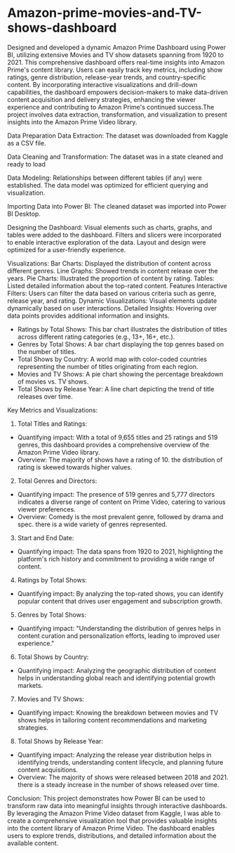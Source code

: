 # Amazon-prime-movies-and-TV-shows-dashboard
Designed and developed a dynamic Amazon Prime Dashboard using Power BI, utilizing extensive Movies and TV show datasets spanning from 1920 to 2021. This comprehensive dashboard offers real-time insights into Amazon Prime's content library. Users can easily track key metrics, including show ratings, genre distribution, release-year trends, and country-specific content. By incorporating interactive visualizations and drill-down capabilities, the dashboard empowers decision-makers to make data-driven content acquisition and delivery strategies, enhancing the viewer experience and contributing to Amazon Prime's continued success.The project involves data extraction, transformation, and visualization to present insights into the Amazon Prime Video library.

Data Preparation Data Extraction:
The dataset was downloaded from Kaggle as a CSV file.

Data Cleaning and Transformation:
The dataset was in a state cleaned and ready to load

Data Modeling:
Relationships between different tables (if any) were established. The data model was optimized for efficient querying and visualization.

Importing Data into Power BI:
The cleaned dataset was imported into Power BI Desktop.

Designing the Dashboard:
Visual elements such as charts, graphs, and tables were added to the dashboard. Filters and slicers were incorporated to enable interactive exploration of the data. Layout and design were optimized for a user-friendly experience.

Visualizations:
Bar Charts: Displayed the distribution of content across different genres. 
Line Graphs: Showed trends in content release over the years.
Pie Charts: Illustrated the proportion of content by rating. 
Tables: Listed detailed information about the top-rated content.
Features Interactive Filters: Users can filter the data based on various criteria such as genre, release year, and rating. 
Dynamic Visualizations: Visual elements update dynamically based on user interactions.
Detailed Insights: Hovering over data points provides additional information and insights.

 * Ratings by Total Shows: This bar chart illustrates the distribution of titles across different rating categories (e.g., 13+, 16+, etc.).
 * Genres by Total Shows: A bar chart displaying the top genres based on the number of titles.
 * Total Shows by Country: A world map with color-coded countries representing the number of titles originating from each region.
 * Movies and TV Shows: A pie chart showing the percentage breakdown of movies vs. TV shows.
 * Total Shows by Release Year: A line chart depicting the trend of title releases over time.

Key Metrics and Visualizations:
 1. Total Titles and Ratings:
 * Quantifying impact: With a total of 9,655 titles and 25 ratings and 519 genres, this dashboard provides a comprehensive overview of the Amazon Prime Video library.
 * Overview: The majority of shows have a rating of 10. the distribution of rating is skewed towards higher values.
2. Total Genres and Directors:
 * Quantifying impact: The presence of 519 genres and 5,777 directors indicates a diverse range of content on Prime Video, catering to various viewer preferences.
 * Overview: Comedy is the most prevalent genre, followed by drama and spec. there is a wide variety of genres represented.
3. Start and End Date:
 * Quantifying impact: The data spans from 1920 to 2021, highlighting the platform's rich history and commitment to providing a wide range of content.
4. Ratings by Total Shows:
 * Quantifying impact: By analyzing the top-rated shows, you can identify popular content that drives user engagement and subscription growth.
5. Genres by Total Shows:
 * Quantifying impact: "Understanding the distribution of genres helps in content curation and personalization efforts, leading to improved user experience."
6. Total Shows by Country:
 * Quantifying impact: Analyzing the geographic distribution of content helps in understanding global reach and identifying potential growth markets.
7. Movies and TV Shows:
 * Quantifying impact: Knowing the breakdown between movies and TV shows helps in tailoring content recommendations and marketing strategies.
8. Total Shows by Release Year:
 * Quantifying impact: Analyzing the release year distribution helps in identifying trends, understanding content lifecycle, and planning future content acquisitions.
 * Overview: The majority of shows were released between  2018 and 2021. there is a steady increase in the number of shows released over time.

Conclusion:
This project demonstrates how Power BI can be used to transform raw data into meaningful insights through interactive dashboards. By leveraging the Amazon Prime Video dataset from Kaggle, I was able to create a comprehensive visualization tool that provides valuable insights into the content library of Amazon Prime Video. The dashboard enables users to explore trends, distributions, and detailed information about the available content.



   

